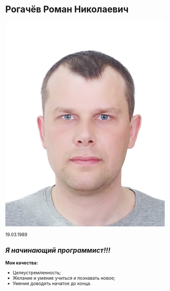 # **Рогачёв Роман Николаевич**

![My photo](/IMG_5317.JPG)


19.03.1989

## _Я начинающий программист!!!_

 **Мои качества:**
 - Целеустремленность;
 - Желание и умение учиться и познавать новое;
 - Умение доводить начатое до конца.